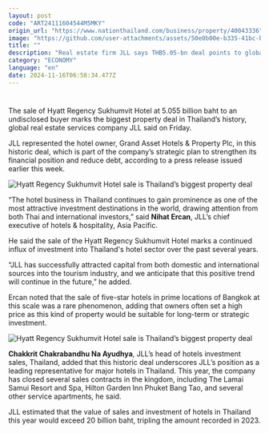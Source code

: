```yaml
---
layout: post
code: "ART24111604544M5MKY"
origin_url: "https://www.nationthailand.com/business/property/40043336"
image: "https://github.com/user-attachments/assets/50e0b00e-b335-41bc-bf40-cc9ff54e2bf5"
title: ""
description: "Real estate firm JLL says THB5.05-bn deal points to global interest in Thailand’s hotel sector"
category: "ECONOMY"
language: "en"
date: 2024-11-16T06:58:34.477Z
---
```


# 









The sale of Hyatt Regency Sukhumvit Hotel at 5.055 billion baht to an undisclosed buyer marks the biggest property deal in Thailand’s history, global real estate services company JLL said on Friday.

JLL represented the hotel owner, Grand Asset Hotels & Property Plc, in this historic deal, which is part of the company’s strategic plan to strengthen its financial position and reduce debt, according to a press release issued earlier this week.

  ![Hyatt Regency Sukhumvit Hotel sale is Thailand’s biggest property deal](https://media.nationthailand.com/uploads/images/contents/w1024/2024/11/ThHLdmuUwbyV43YJhad3.webp?x-image-process=style/lg-webp)

“The hotel business in Thailand continues to gain prominence as one of the most attractive investment destinations in the world, drawing attention from both Thai and international investors,” said **Nihat Ercan**, JLL’s chief executive of hotels & hospitality, Asia Pacific.

He said the sale of the Hyatt Regency Sukhumvit Hotel marks a continued influx of investment into Thailand's hotel sector over the past several years.

“JLL has successfully attracted capital from both domestic and international sources into the tourism industry, and we anticipate that this positive trend will continue in the future,” he added.

Ercan noted that the sale of five-star hotels in prime locations of Bangkok at this scale was a rare phenomenon, adding that owners often set a high price as this kind of property would be suitable for long-term or strategic investment.

  ![Hyatt Regency Sukhumvit Hotel sale is Thailand’s biggest property deal](https://github.com/user-attachments/assets/9b2b646d-2a31-4332-bbae-a18159d02365)

**Chakkrit Chakrabandhu Na Ayudhya**, JLL’s head of hotels investment sales, Thailand, added that this historic deal underscores JLL’s position as a leading representative for major hotels in Thailand. This year, the company has closed several sales contracts in the kingdom, including The Lamai Samui Resort and Spa, Hilton Garden Inn Phuket Bang Tao, and several other service apartments, he said.

JLL estimated that the value of sales and investment of hotels in Thailand this year would exceed 20 billion baht, tripling the amount recorded in 2023.